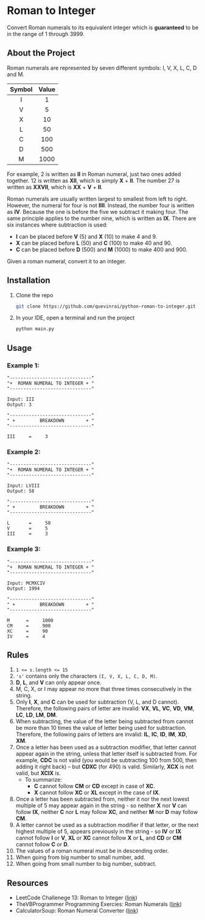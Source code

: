 # Roman to Integer

Convert Roman numerals to its equivalent integer which is **guaranteed** to be in the range of 1 through 3999.

## About the Project

Roman numerals are represented by seven different symbols: I, V, X, L, C, D and M.

| Symbol | Value |
| :------: | :------: |
| I | 1 |
| V | 5 |
| X | 10 |
| L | 50 |
| C | 100 |
| D | 500 |
| M | 1000 |

For example, 2 is written as **II** in Roman numeral, just two ones added together. 12 is written as **XII**, which is simply **X** + **II**. The number 27 is written as **XXVII**, which is **XX** + **V** + **II**.

Roman numerals are usually written largest to smallest from left to right. However, the numeral for four is not **IIII**. Instead, the number four is written as **IV**. Because the one is before the five we subtract it making four. The same principle applies to the number nine, which is written as **IX**. There are six instances where subtraction is used:

+ **I** can be placed before **V** (5) and **X** (10) to make 4 and 9. 
+ **X** can be placed before **L** (50) and **C** (100) to make 40 and 90. 
+ **C** can be placed before **D** (500) and **M** (1000) to make 400 and 900.

Given a roman numeral, convert it to an integer.

## Installation

1. Clone the repo
    ```sh
    git clone https://github.com/quevinrai/python-roman-to-integer.git
    ```
2. In your IDE, open a terminal and run the project
    ```sh
    python main.py
    ```

## Usage

### Example 1:

    "------------------------------"
    "+  ROMAN NUMERAL TO INTEGER + "
    "------------------------------"

    Input: III
    Output: 3

    "------------------------------"
    " +         BREAKDOWN        + "
    "------------------------------"

    III     =     3
    

### Example 2:

    "------------------------------"
    "+  ROMAN NUMERAL TO INTEGER + "
    "------------------------------"
    
    Input: LVIII
    Output: 58
    
    "------------------------------"
    " +         BREAKDOWN        + "
    "------------------------------"

    L       =     50
    V       =     5
    III     =     3

### Example 3:

    "------------------------------"
    "+  ROMAN NUMERAL TO INTEGER + "
    "------------------------------"
    
    Input: MCMXCIV
    Output: 1994
    
    "------------------------------"
    " +         BREAKDOWN        + "
    "------------------------------"

    M      =     1000
    CM     =     900
    XC     =     90
    IV     =     4

## Rules

1. `1 <= s.length <= 15`
2. `'s'` contains only the characters `(I, V, X, L, C, D, M)`.
3. **D**, **L**, and **V** can only appear once.
4. M, C, X, or I may appear no more that three times consecutively in the string.
5. Only **I**, **X**, and **C** can be used for subtraction (V, L, and D cannot). Therefore, the following pairs of letter are invalid: **VX**, **VL**, **VC**, **VD**, **VM**, **LC**, **LD**, **LM**, **DM**.
6. When subtracting, the value of the letter being subtracted from cannot be more than 10 times the value of letter being used for subtraction. Therefore, the following pairs of letters are invalid: **IL**, **IC**, **ID**, **IM**, **XD**, **XM**.
7. Once a letter has been used as a subtraction modifier, that letter cannot appear again in the string, unless that letter itself is subtracted from. For example, **CDC** is not valid (you would be subtracting 100 from 500, then adding it right back) – but **CDXC** (for 490) is valid. Similarly, **XCX** is not valid, but **XCIX** is.
    - To summarize:
        - **C** cannot follow **CM** or **CD** except in case of **XC**.
        - **X** cannot follow **XC** or **XL** except in the case of **IX**.
8. Once a letter has been subtracted from, neither it nor the next lowest multiple of 5 may appear again in the string - so neither **X** nor **V** can follow **IX**, neither **C** nor **L** may follow **XC**, and neither **M** nor **D** may follow **CM**.
9. A letter cannot be used as a subtraction modifier if that letter, or the next highest multiple of 5, appears previously in the string - so **IV** or **IX** cannot follow **I** or **V**, **XL** or **XC** cannot follow **X** or **L**, and **CD** or **CM** cannot follow **C** or **D**.
10. The values of a roman numeral must be in descending order.
11. When going from big number to small number, add.
12. When going from small number to big number, subtract.

## Resources

- LeetCode Challenege 13: Roman to Integer ([link](https://leetcode.com/problems/roman-to-integer/?envType=featured-list&envId=challenges-for-new-users))
- TheVBProgrammer Programming Exercies: Roman Numerals ([link](https://www.thevbprogrammer.com/Ch08/08-10-RomanNumerals.htm#:~:text=Similarly%2C%20XCX%20is%20not%20valid,in%20the%20case%20of%20IX.))
- CalculatorSoup: Roman Numeral Converter ([link](https://www.calculatorsoup.com/calculators/conversions/roman-numeral-converter.php))
